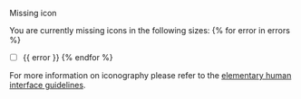 Missing icon

You are currently missing icons in the following sizes:
{% for error in errors %}
- [ ] {{ error }}
{% endfor %}

For more information on iconography please refer to the [elementary human interface guidelines](https://elementary.io/docs/human-interface-guidelines#iconography).
